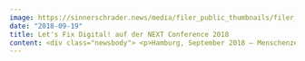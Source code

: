 ```yaml
---
image: https://sinnerschrader.news/media/filer_public_thumbnails/filer_public/b8/25/b8254729-6493-4c55-975e-aa2272ce5aa0/700px_next_1.png__480x288_q85_crop_subsampling-2_upscale.png
date: "2018-09-19"
title: Let's Fix Digital! auf der NEXT Conference 2018
content: <div class="newsbody"> <p>Hamburg, September 2018 – Menschenzentrierte Innovationen, humanitätsorientiertes Design sowie die aktuellsten Technologie-Trends und ihre Auswirkungen auf den Menschen&#58; Unter dem diesjährigen Motto „Digital Fix – Fix Digital“ bringt das Programm der NEXT Conference 2018 die entscheidenden Themen eines neuen digitalen Humanismus an einem Ort zusammen. Digitalexperten präsentieren am 20. und 21. September wertvolle Insights und entscheidende Denkanstöße, wie wir den Menschen wieder in den Fokus der Entwicklung digitaler Lösungen rücken und damit die Probleme der Digitalwirtschaft lösen können. Am Vormittag in Keynotes auf der Bühne des Hamburger Kiez-Theaters Schmidts Tivoli, nachmittags in vertiefendenden Workshops und Masterclasses in den Clubs rund um die Reeperbahn. Darunter u. a. der Autor, Vordenker und Geschäftsführer des Innovation-Salons FutureCast Andrew Keen („How to fix the future“, 20.09., 09.30 Uhr), die Tech- und Design-Forscherin Pamela Pavliscak („A future with feeling“, 20.09., 12.50 Uhr) und die KI-Pionierin und VR-Expertin Amber Case („Designing calm technology“, 21.09., 10.15 Uhr). Das komplette Programm der NEXT Conference 2018 ist ab sofort unter <a href="https&#58;//nextconf.eu/programme/" target="_blank">nextconf.eu/programme/</a> verfügbar.</p> <p><strong>Fix Innovation &amp; IT&#58; Worauf es bei neuen Technologien ankommen wird</strong><br/> Die größte Herausforderung der Digitalbranche lässt sich im Kern auf die Rollenverteilung zwischen Mensch und Technologie herunterbrechen&#58; Werden digitale Angebote geschaffen, um ihren Nutzern zu helfen – oder sind wir bloß Produzenten von Daten, um werbebasierte Geschäftsmodelle zu ermöglichen? Mit einem spezifischen Blick auf künftige Innovationen und ihre zentralen Anforderungen diskutieren u. a. Marc Opelt (Chairman of the OTTO Management Board and Management Board for Marketing, OTTO), Alexander Stoeckel (Partner, btov) und Tina Spießmacher (Director Strategy &amp; Innovation, SinnerSchrader) genau diese Frage in ihrem mit Spannung erwarteten Talk „Innovation fix, fix innovation“ (20.09., 15.45 Uhr). </p> <p>Die Blockchain ist eine dieser technologischen Innovationen, die das Potential hat, unsere Welt nachhaltig zu verändern. In einem Fireside Chat auf der NEXT wird Blockchain-Pionier Joseph Lubin erklären, warum er der Meinung ist, dass die Technologie das Heilmittel für das "alte Web" sein könnte und ein Weg, die Kontrolle über unsere Daten zurückzuerlangen (21.09., 11.05 Uhr). Lubin ist Co-Founder mehrerer Unternehmen, darunter auch die dezentrale Kryptowährungsplattform Ethereum. Den aktuellen Mega-Trend Künstliche Intelligenz (KI) nimmt Virginia Dignum (Professor in Social Artificial Intelligence) ins Visier&#58; In ihrem Fireside Chat „How to implement AI in a responsible way“ (21.09., 12.40 Uhr) geht Dignum der Frage nach, wie Künstliche Intelligenz ethisch in unsere Gesellschaft passt. Das Thema Künstliche Intelligenz wird auf der diesjährigen NEXT aus verschiedenen Blickwinkeln betrachtet&#58; es finden Workshops zu Innovation, Vertrauen und Emotionen im Zeitalter von KI statt.</p> <p><strong>Fix Democracy &amp; Education&#58; Die gesellschaftliche Dimension der Digitalität</strong><br/> Neben der geschäftlichen und technologischen Komponente hat Digitalität inzwischen auch eine politische Dimension erreicht&#58; Digitale Lösungen ermöglichen Politikern nicht erst seit Trumps Wahlkampf in 2016 den direkten Zugang zu ihren Wählern. Was das für westliche Demokratien bedeutet, beleuchtet Janina Mütze (Co-Founder &amp; COO, Civey) in ihrem Vortrag „Fixing democracy“ </p> <p>(20.09., 15.20 Uhr). Welche Veränderungen sich gerade für das Bildungswesen ergeben und warum in den Schulen mehr auf Kreativität und weniger auf Wissenstransfer gesetzt werden sollte, zeigt Ulrich Weinberg (Director, HPI School of Design Thinking) im Talk „Design thinking&#58; The creative power of teams“ (21.09., 16.00 Uhr). Weitere Highlights der NEXT Conference 2018&#58; Fabian Navarro, einer der erfolgreichsten deutschen Poetry-Slammer, und Autorin Selina Seemann demonstrieren in ihrer Keynote „Textus ex machina“, wie KI poetische Texte produzieren kann (21.09., 15.30 Uhr). Den krönenden Abschluss des diesjährigen Digitalfestivals auf der Reeperbahn bildet Holley M. Murchison (Founder, Oratory Glory) mit ihrer Masterclass „Tell me about yourself&#58; Six steps for accurate and artful self-definition“ (21.09., 17.40 Uhr).</p> <p><strong>Gemeinsamer Track mit dem Reeperbahn Festival</strong><br/> Seit 2015 findet die NEXT im Rahmen des Reeperbahn Festivals statt, in diesem Jahr wird es nun erstmals auch ein gemeinsames Programm geben. Unter dem Titel „Creative Tech“ finden am Donnerstag, den 20.09. im Schmidt Theater Talks und Panel-Diskussionen statt, die sich mit dem Einfluss digitaler Innovationen wie Augmented Reality oder Machine Learning auf kreative Prozesse befassen.  </p> <p><strong>Das Buch zur NEXT&#58; Ab 18. Oktober 2018 im Handel</strong><br/> Der große Sammelband zur NEXT Conference 2018 „Digital Fix – Fix Digital / Wie wir die digitale Welt von Grund auf erneuern können“ erscheint am 18. Oktober 2018 und kann ab sofort im Buchhandel vorbestellt werden. Auf rund 200 Seiten werden noch einmal die zentralen Themen der NEXT Conference 2018 skizziert und zentrale Lösungsansätze zusammengefasst. Herausgegeben von Matthias Schrader und Volker Martens, den Veranstaltern der NEXT Conference in Hamburg. Mit Beiträgen von Experten und Sprechern des Digitalfestivals wie Virginia Dignum, Pamela Pavliscak, François Chollet, Stephan Dörner, Martin Recke, Adam Tinworth, Nika Wiedinger, Fifer Garbesi, Tobias Revell und David Mattin. Jetzt vorbestellen. </p> <p><strong>Über die NEXT Conference</strong><br/> Die NEXT Conference ist das internationale Digitalfestival auf der Reeperbahn und verwandelt Hamburg für zwei Tage in den Hotspot der europäischen Digitalszene. Im Mittelpunkt steht dabei die Frage, was Konsumenten in naher Zukunft bewegen wird. Dazu bietet die NEXT Inspiration, Vernetzung und business-relevantes Wissen zu Trends und Zukunftstechnologien, um Unternehmen auf die Herausforderungen und Chancen der digitalen Transformation vorzubereiten. Das macht die NEXT zu einem in Europa einzigartigen Event für rund 1.500 Entscheider mit digitaler Agenda – Marketing- und Product Leader, Führungskräfte aus der Digitalwirtschaft, Kreative, Entwickler und innovative Gründer. Die NEXT ist eingebettet in das Hamburger Reeperbahn Festival mit mehr als 40.000 Teilnehmern. Delegierte der NEXT erhalten dort privilegierten Zugang zu über 500 Konzerten, Fach- und Kulturveranstaltungen. Die NEXT Conference 2018 findet am 20. und 21. September statt.</p> <p>Aktuelle Informationen zum Programm und zu den Sprechern der NEXT auf&#58;<br/> <a href="https&#58;//nextconf.eu/" target="_blank">www.nextconf.eu. </a></p> <p> <a class="news-backlink" href="/de/"> <svg class="svg-ico svg-ico--arrow-left"> <use xlink&#58;href="#arrow-down"></use> </svg>Zurück zur Presse Übersicht </a> </p> </div>
---
```

